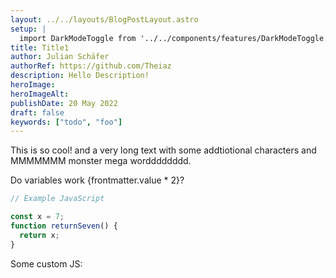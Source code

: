 ```yaml
---
layout: ../../layouts/BlogPostLayout.astro
setup: |
  import DarkModeToggle from '../../components/features/DarkModeToggle.vue'
title: Title1
author: Julian Schäfer
authorRef: https://github.com/Theiaz
description: Hello Description!
heroImage:
heroImageAlt:
publishDate: 20 May 2022
draft: false
keywords: ["todo", "foo"]
---
```


This is so cool! and a very long text with some addtiotional characters and MMMMMMM monster mega wordddddddd.

Do variables work {frontmatter.value \* 2}?

```javascript
// Example JavaScript

const x = 7;
function returnSeven() {
  return x;
}
```

Some custom JS: <DarkModeToggle client:load/>
